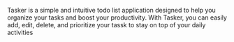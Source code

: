 Tasker is a simple and intuitive todo list application designed to help you organize your tasks and boost your productivity. With Tasker, you can easily add, edit, delete, and prioritize your tassk to stay on top of your daily activities

